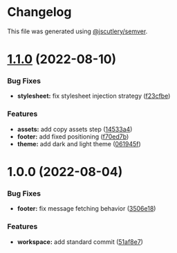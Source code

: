 # Changelog

This file was generated using [@jscutlery/semver](https://github.com/jscutlery/semver).

# [1.1.0](https://github.com/agencyenterprise/universal/compare/v1.0.0...v1.1.0) (2022-08-10)


### Bug Fixes

* **stylesheet:** fix stylesheet injection strategy ([f23cfbe](https://github.com/agencyenterprise/universal/commit/f23cfbeb9d9cdd7f4206f33a796c72e38ce1f325))


### Features

* **assets:** add copy assets step ([14533a4](https://github.com/agencyenterprise/universal/commit/14533a40de8430132ef42bec3d09bb3425810a01))
* **footer:** add fixed positioning ([f70ed7b](https://github.com/agencyenterprise/universal/commit/f70ed7be8c04b76622ce1f2d6dbefc48212f4287))
* **theme:** add dark and light theme ([061945f](https://github.com/agencyenterprise/universal/commit/061945f795f58d96aaa60d84a88ec16cd83d44a9))



# 1.0.0 (2022-08-04)


### Bug Fixes

* **footer:** fix message fetching behavior ([3506e18](https://github.com/agencyenterprise/universal/commit/3506e181d099be44049fe714825ef2b9e49069db))


### Features

* **workspace:** add standard commit ([51af8e7](https://github.com/agencyenterprise/universal/commit/51af8e76d5e3bc73064c006549a2285c06401410))

